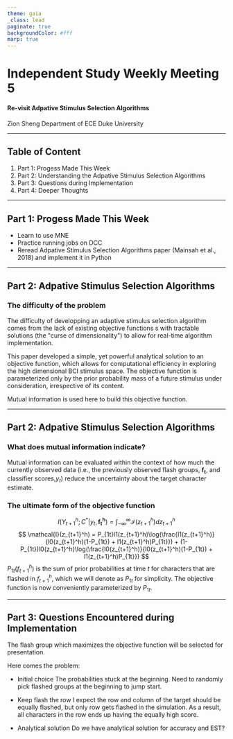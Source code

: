 ```yaml
---
theme: gaia
_class: lead
paginate: true
backgroundColor: #fff
marp: true
---
```

# **Independent Study Weekly Meeting 5**

#### Re-visit Adpative Stimulus Selection Algorithms

Zion Sheng
Department of ECE
Duke University

---
## Table of Content

1. Part 1: Progess Made This Week
2. Part 2: Understanding the Adpative Stimulus Selection Algorithms
3. Part 3: Questions during Implementation
4. Part 4: Deeper Thoughts

---
## Part 1: Progess Made This Week
- Learn to use MNE
- Practice running jobs on DCC
- Reread Adpative Stimulus Selection Algorithms paper (Mainsah et al., 2018) and implement it in Python

---
## Part 2: Adpative Stimulus Selection Algorithms
<style scoped>
img[alt~="center"] {
  display: block;
  margin: 0 auto;
}

section {
  font-size: 25px
}
</style>
### The difficulty of the problem
The difficulty of developping an adaptive stimulus selection algorithm comes from the lack of existing objective functions s with tractable solutions (the "curse of dimensionality") to allow for real-time algorithm implementation.

This paper developed a simple, yet powerful analytical solution to an objective function, which allows for computational efficiency in exploring the high dimensional BCI stimulus space. The objective function is parameterized only by the prior probability mass of a future stimulus under consideration, irrespective of its content.

Mutual information is used here to build this objective function.

---
## Part 2: Adpative Stimulus Selection Algorithms
<style scoped>
img[alt~="center"] {
  display: block;
  margin: 0 auto;
}

section {
  font-size: 25px
}
</style>
### What does mutual information indicate?
Mutual information can be evaluated within the context of how much the currently observed data (i.e., the previously observed flash groups, $\mathbf{f_t}$, and classifier scores,$y_t$) reduce the uncertainty about the target character estimate.

### The ultimate form of the objective function
$$
I(Y_{t+1}^h;C^*|y_t, \mathbf{f^h_t}) = \int_{-\infty}^{\infty} \mathcal{I}(z_{t+1}^h)dz_{t+1}^h
$$
$$
\mathcal{I}(z_{t+1}^h) = P_{1t}l1(z_{t+1}^h)\log(\frac{l1(z_{t+1}^h)}{l0(z_{t+1}^h)(1-P_{1t}) + l1(z_{t+1}^h)P_{1t}})
+
(1-P_{1t})l0(z_{t+1}^h)\log(\frac{l0(z_{t+1}^h)}{l0(z_{t+1}^h)(1-P_{1t}) + l1(z_{t+1}^h)P_{1t}})
$$
$P_{1t}(f^h_{t+1})$ is the sum of prior probabilities at time $t$ for characters that are flashed in $f^h_{t+1}$, which we will denote as $P_{1t}$ for simplicity. The objective function is now conveniently parameterized by $P_{1t}$.

---
## Part 3: Questions Encountered during Implementation
<style scoped>
img[alt~="center"] {
  display: block;
  margin: 0 auto;
}

section {
  font-size: 25px
}
</style>

The flash group which maximizes the objective function will be selected for presentation.

Here comes the problem:
- Initial choice
The probabilities stuck at the beginning. Need to randomly pick flashed groups at the beginning to jump start.

- Keep flash the row
I expect the row and column of the target should be equally flashed, but only row gets flashed in the simulation. As a result, all characters in the row ends up having the equally high score.

- Analytical solution
Do we have analytical solution for accuracy and EST?